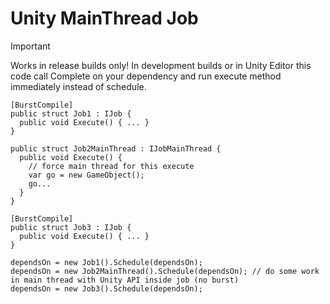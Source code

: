 # Unity MainThread Job

> [!IMPORTANT]
> Works in release builds only! In development builds or in Unity Editor this code call Complete on your dependency and run execute method immediately instead of schedule.

```
[BurstCompile]
public struct Job1 : IJob {
  public void Execute() { ... }
}

public struct Job2MainThread : IJobMainThread {
  public void Execute() {
    // force main thread for this execute
    var go = new GameObject();
    go...
  }
}

[BurstCompile]
public struct Job3 : IJob {
  public void Execute() { ... }
}

dependsOn = new Job1().Schedule(dependsOn);
dependsOn = new Job2MainThread().Schedule(dependsOn); // do some work in main thread with Unity API inside job (no burst)
dependsOn = new Job3().Schedule(dependsOn);
```
